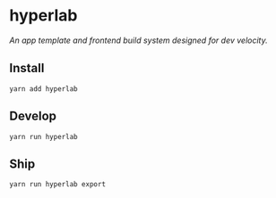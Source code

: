# hyperlab

_An app template and frontend build system designed for dev velocity._

## Install

```shell
yarn add hyperlab
```

## Develop

```shell
yarn run hyperlab
```

## Ship

```shell
yarn run hyperlab export
```
